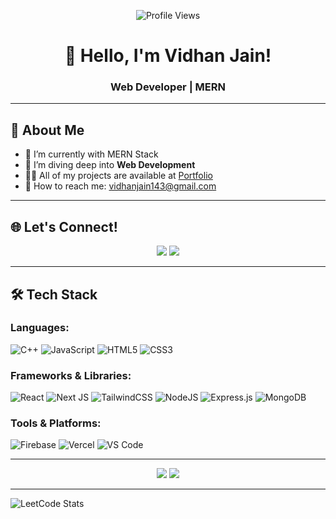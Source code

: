 <p align="center">
  <img src="https://komarev.com/ghpvc/?username=Vidhanjain143&label=Profile%20views&color=0e75b6&style=flat" alt="Profile Views">
</p>

<h1 align="center">👋 Hello, I'm Vidhan Jain!</h1>
<h3 align="center">Web Developer | MERN </h3>

---

## 🚀 About Me
 
- 🔭 I’m currently with MERN Stack
- 🌱 I’m diving deep into **Web Development**
- 👨‍💻 All of my projects are available at [Portfolio](https://portfolio-vidhanjain143s-projects.vercel.app/)
- 💌 How to reach me: <a href="mailto:vidhanjain143@gmail.com@gmail.com">vidhanjain143@gmail.com</a>

---

## 🌐 Let's Connect!

<p align="center">
  <a href="https://linkedin.com/in/vidhan-jain-3574471a8/"><img src="https://img.shields.io/badge/LinkedIn-%230077B5.svg?logo=linkedin&logoColor=white"></a>
  <a href="https://twitter.com/VidhanJain18"><img src="https://img.shields.io/badge/Twitter-%23E60023.svg?logo=Twitter&logoColor=white"></a>
</p>

---

## 🛠️ Tech Stack

### Languages:
![C++](https://img.shields.io/badge/c++-%2300599C.svg?style=for-the-badge&logo=c%2B%2B&logoColor=white)
![JavaScript](https://img.shields.io/badge/javascript-%23323330.svg?style=for-the-badge&logo=javascript&logoColor=%23F7DF1E)
![HTML5](https://img.shields.io/badge/html5-%23E34F26.svg?style=for-the-badge&logo=html5&logoColor=white)
![CSS3](https://img.shields.io/badge/css3-%231572B6.svg?style=for-the-badge&logo=css3&logoColor=white)

### Frameworks & Libraries:
![React](https://img.shields.io/badge/react-%2320232a.svg?style=for-the-badge&logo=react&logoColor=%2361DAFB)
![Next JS](https://img.shields.io/badge/Next-black?style=for-the-badge&logo=next.js&logoColor=white)
![TailwindCSS](https://img.shields.io/badge/tailwindcss-%2338B2AC.svg?style=for-the-badge&logo=tailwind-css&logoColor=white)
![NodeJS](https://img.shields.io/badge/node.js-6DA55F?style=for-the-badge&logo=node.js&logoColor=white)
![Express.js](https://img.shields.io/badge/express.js-%23404d59.svg?style=for-the-badge&logo=express&logoColor=%2361DAFB)
![MongoDB](https://img.shields.io/badge/MongoDB-%234ea94b.svg?style=for-the-badge&logo=mongodb&logoColor=white)

### Tools & Platforms:
![Firebase](https://img.shields.io/badge/firebase-%23039BE5.svg?style=for-the-badge&logo=firebase)
![Vercel](https://img.shields.io/badge/vercel-%23000000.svg?style=for-the-badge&logo=vercel&logoColor=white)
![VS Code](https://img.shields.io/badge/Visual%20Studio%20Code-0078d7.svg?style=for-the-badge&logo=visual-studio-code&logoColor=white)

---

<p align="center">
  <img src="https://github-readme-stats.vercel.app/api?username=Vidhanjain143&theme=dark&hide_border=false&include_all_commits=true&count_private=true">
  <img src="https://github-readme-streak-stats.herokuapp.com/?user=Vidhanjain143&theme=dark&hide_border=false">
</p>

---

![LeetCode Stats](https://leetcard.jacoblin.cool/Vidhan_Jain?theme=dark&font=Fjalla%20One)
